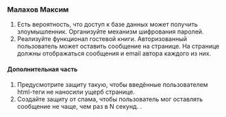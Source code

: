 ### Малахов Максим
1. Есть вероятность, что доступ к базе данных может получить злоумышленник. Организуйте механизм шифрования паролей. 
2. Реализуйте функционал гостевой книги. Авторизованный пользователь может оставить сообщение на странице. На странице должны отображаться сообщения и email автора каждого из них. 

#### Дополнительная часть
1. Предусмотрите защиту такую, чтобы введённые пользователем html-теги не наносили ущерб странице. 
2. Создайте защиту от спама, чтобы пользователь мог оставлять сообщение не чаще, чем раз в N секунд. .
